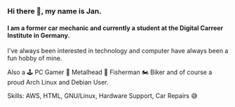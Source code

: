 ### Hi there 👋, my name is Jan.
#### I am a former car mechanic and currently a student at the Digital Carreer Institute in Germany.
I've always been interested in technology and computer have always been a fun hobby of mine. 


Also a 🕹 PC Gamer 🤘 Metalhead 🎣 Fisherman 🏍 Biker and of course a proud Arch Linux and Debian User.

Skills: AWS, HTML, GNU/Linux, Hardware Support, Car Repairs 😅




